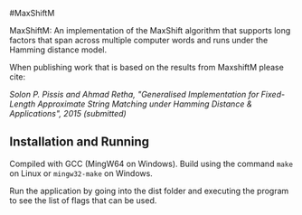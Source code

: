 #MaxShiftM

MaxShiftM: An implementation of the MaxShift algorithm that supports long factors that span across multiple computer words and runs under the Hamming distance model.

When publishing work that is based on the results from MaxshiftM please cite:

*Solon P. Pissis and Ahmad Retha, "Generalised Implementation for Fixed-Length Approximate String Matching under Hamming Distance & Applications", 2015 (submitted)*

## Installation and Running

Compiled with GCC (MingW64 on Windows). Build using the command `make` on Linux or `mingw32-make` on Windows.

Run the application by going into the dist folder and executing the program to see the list of flags that can be used.

